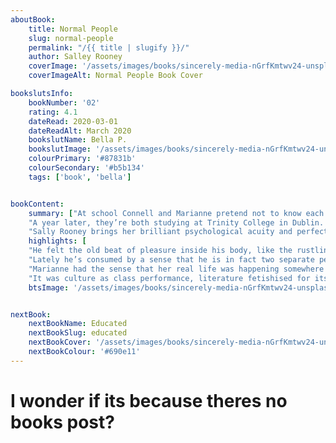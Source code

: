 ```yaml
---
aboutBook: 
    title: Normal People
    slug: normal-people
    permalink: "/{{ title | slugify }}/"
    author: Salley Rooney
    coverImage: '/assets/images/books/sincerely-media-nGrfKmtwv24-unsplash-min.jpg'
    coverImageAlt: Normal People Book Cover

bookslutsInfo:
    bookNumber: '02'
    rating: 4.1
    dateRead: 2020-03-01
    dateReadAlt: March 2020
    bookslutName: Bella P.
    bookslutImage: '/assets/images/books/sincerely-media-nGrfKmtwv24-unsplash-min.jpg'
    colourPrimary: '#87831b'
    colourSecondary: '#b5b134'
    tags: ['book', 'bella']


bookContent: 
    summary: ["At school Connell and Marianne pretend not to know each other. He’s popular and well-adjusted, star of the school soccer team while she is lonely, proud, and intensely private. But when Connell comes to pick his mother up from her housekeeping job at Marianne’s house, a strange and indelible connection grows between the two teenagers - one they are determined to conceal.",    
    "A year later, they’re both studying at Trinity College in Dublin. Marianne has found her feet in a new social world while Connell hangs at the sidelines, shy and uncertain. Throughout their years in college, Marianne and Connell circle one another, straying toward other people and possibilities but always magnetically, irresistibly drawn back together. Then, as she veers into self-destruction and he begins to search for meaning elsewhere, each must confront how far they are willing to go to save the other.", 
    "Sally Rooney brings her brilliant psychological acuity and perfectly spare prose to a story that explores the subtleties of class, the electricity of first love, and the complex entanglements of family and friendship."]
    highlights: [
    "He felt the old beat of pleasure inside his body, like the rustling movement of light through leaves, a phrase of music from the window of a passing car. Life offers up these moments of joy despite everything.",
    "Lately he’s consumed by a sense that he is in fact two separate people, and soon he will have to choose which person to be on a full-time basis, and leave the other person behind.",
    "Marianne had the sense that her real life was happening somewhere very far away, happening without her, and she didn't know if she would ever find out where it was or become part of it.",
    "It was culture as class performance, literature fetishised for its ability to take educated people on false emotional journeys, so that they might afterwards feel superior to the uneducated people whose emotional journeys they liked to read about."]
    btsImage: '/assets/images/books/sincerely-media-nGrfKmtwv24-unsplash-min.jpg'


nextBook:
    nextBookName: Educated
    nextBookSlug: educated
    nextBookCover: '/assets/images/books/sincerely-media-nGrfKmtwv24-unsplash-min.jpg'
    nextBookColour: '#690e11'
---
```




# I wonder if its because theres no books post? 